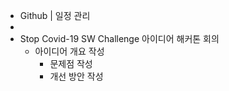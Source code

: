 - Github | 일정 관리
- 
- Stop Covid-19 SW Challenge 아이디어 해커톤 회의
  - 아이디어 개요 작성
    - 문제점 작성
    - 개선 방안 작성
